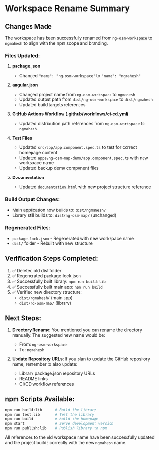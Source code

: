 # Workspace Rename Summary

## Changes Made

The workspace has been successfully renamed from `ng-osm-workspace` to `ngmahesh` to align with the npm scope and branding.

### Files Updated:

1. **package.json**
   - Changed `"name": "ng-osm-workspace"` to `"name": "ngmahesh"`

2. **angular.json**
   - Changed project name from `ng-osm-workspace` to `ngmahesh`
   - Updated output path from `dist/ng-osm-workspace` to `dist/ngmahesh`
   - Updated build targets references

3. **GitHub Actions Workflow (.github/workflows/ci-cd.yml)**
   - Updated distribution path references from `ng-osm-workspace` to `ngmahesh`

4. **Test Files**
   - Updated `src/app/app.component.spec.ts` to test for correct homepage content
   - Updated `apps/ng-osm-map-demo/app.component.spec.ts` with new workspace name
   - Updated backup demo component files

5. **Documentation**
   - Updated `documentation.html` with new project structure reference

### Build Output Changes:
- Main application now builds to: `dist/ngmahesh/`
- Library still builds to: `dist/ng-osm-map/` (unchanged)

### Regenerated Files:
- `package-lock.json` - Regenerated with new workspace name
- `dist/` folder - Rebuilt with new structure

## Verification Steps Completed:

1. ✅ Deleted old dist folder
2. ✅ Regenerated package-lock.json 
3. ✅ Successfully built library: `npm run build:lib`
4. ✅ Successfully built main app: `npm run build`
5. ✅ Verified new directory structure:
   - `dist/ngmahesh/` (main app)
   - `dist/ng-osm-map/` (library)

## Next Steps:

1. **Directory Rename**: You mentioned you can rename the directory manually. The suggested new name would be:
   - From: `ng-osm-workspace`
   - To: `ngmahesh`

2. **Update Repository URLs**: If you plan to update the GitHub repository name, remember to also update:
   - Library package.json repository URLs
   - README links
   - CI/CD workflow references

## npm Scripts Available:

```bash
npm run build:lib      # Build the library
npm run test:lib       # Test the library  
npm run build          # Build the homepage
npm start              # Serve development version
npm run publish:lib    # Publish library to npm
```

All references to the old workspace name have been successfully updated and the project builds correctly with the new `ngmahesh` name.
